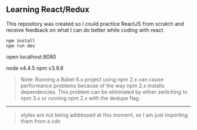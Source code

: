 Learning React/Redux
-----


This repository was created so I could practice ReactJS from scratch and receive feedback on what I can do better while coding with react.

```
npm install
npm run dev
```

open localhost:8080

node
v4.4.5
npm
v3.9.6

> Note: Running a Babel 6.x project using npm 2.x can cause performance problems because of the way npm 2.x installs dependencies. This problem can be eliminated by either switching to npm 3.x or running npm 2.x with the dedupe flag.

---

> styles are not being addressed at this moment, so I am just importing them from a cdn
